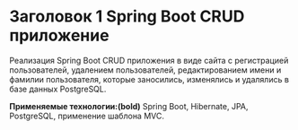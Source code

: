 # Заголовок 1 Spring Boot CRUD приложение

Реализация Spring Boot CRUD приложения в виде сайта с регистрацией пользователей, 
удалением пользователей, редактированием имени и фамилии пользователя,
которые заносились, изменялись и удалялись в базе данных PostgreSQL.

**Применяемые технологии:(bold)** Spring Boot, Hibernate, JPA, PostgreSQL, применение шаблона MVC.
